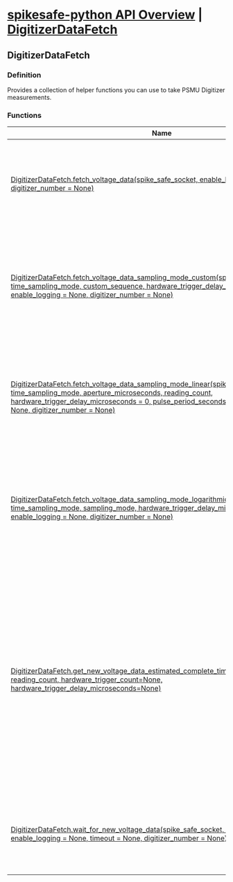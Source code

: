 # [spikesafe-python API Overview](/spikesafe_python_lib_docs/README.md) | [DigitizerDataFetch](/spikesafe_python_lib_docs/DigitizerDataFetch/README.md)

## DigitizerDataFetch

### Definition
Provides a collection of helper functions you can use to take PSMU Digitizer measurements.

### Functions
| Name | Description |
| - | - |
| [DigitizerDataFetch.fetch_voltage_data(spike_safe_socket, enable_logging = None, digitizer_number = None)](/spikesafe_python_lib_docs/DigitizerDataFetch/fetch_voltage_data/README.md) | Returns an array of voltage readings from the digitizer obtained through a fetch query. |
| [DigitizerDataFetch.fetch_voltage_data_sampling_mode_custom(spike_safe_socket, time_sampling_mode, custom_sequence, hardware_trigger_delay_microseconds = 0, enable_logging = None, digitizer_number = None)](/spikesafe_python_lib_docs/DigitizerDataFetch/fetch_voltage_data_sampling_mode_custom/README.md) | Returns an array of voltage readings using custom sampling mode from the digitizer obtained through a fetch query. |
| [DigitizerDataFetch.fetch_voltage_data_sampling_mode_linear(spike_safe_socket, time_sampling_mode, aperture_microseconds, reading_count, hardware_trigger_delay_microseconds = 0, pulse_period_seconds = 0, enable_logging = None, digitizer_number = None)](/spikesafe_python_lib_docs/DigitizerDataFetch/fetch_voltage_data_sampling_mode_linear/README.md) | Returns an array of voltage readings using linear sampling mode from the digitizer obtained through a fetch query. |
| [DigitizerDataFetch.fetch_voltage_data_sampling_mode_logarithmic(spike_safe_socket, time_sampling_mode, sampling_mode, hardware_trigger_delay_microseconds = 0, enable_logging = None, digitizer_number = None)](/spikesafe_python_lib_docs/DigitizerDataFetch/fetch_voltage_data_sampling_mode_logarithmic/README.md) | Returns an array of voltage readings using logarithmic sampling mode from the digitizer obtained through a fetch query. |
| [DigitizerDataFetch.get_new_voltage_data_estimated_complete_time(aperture_microseconds, reading_count, hardware_trigger_count=None, hardware_trigger_delay_microseconds=None)](/spikesafe_python_lib_docs/DigitizerDataFetch/get_new_voltage_data_estimated_complete_time/README.md) | Returns the estimated minimum possible time in seconds it will take for the SpikeSafe PSMU digitizer to acquire new voltage readings. If hardware triggering is used, this does not take into account the pulse period, so the actual time may be longer. |
| [DigitizerDataFetch.wait_for_new_voltage_data(spike_safe_socket, wait_time = 0.0, enable_logging = None, timeout = None, digitizer_number = None)](/spikesafe_python_lib_docs/DigitizerDataFetch/wait_for_new_voltage_data/README.md) | Queries the SpikeSafe PSMU digitizer until it responds that it has acquired new data. |